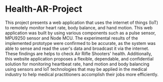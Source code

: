 # Health-AR-Project

This project presents a web application that uses the internet of things (IoT) to remotely
monitor heart rate, body balance, and hand motion. This web application was built by using various
components such as a pulse sensor, MPU9250 sensor and Node MCU. The experimental results
of the implemented prototype were confirmed to be accurate, as the system was able to sense
and read the user's data and broadcast it via the internet.
These findings are helps to check Air Rifle Shooters' health. Additionally, this website application
proposes a flexible, dependable, and confidential solution for monitoring heartbeat rate, hand
motion and body balancing using sensors and IoT technologies that may be applied in the
medical industry to help medical practitioners accomplish their jobs more efficiently.
